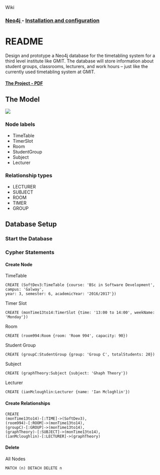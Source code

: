 Wiki
### [Neo4j   ](https://github.com/alexpt2000gmit/3Year_Project_GRAPH_THEORY_Neo4j/wiki)  -  [Installation and configuration   ](https://github.com/alexpt2000gmit/3Year_Project_GRAPH_THEORY_Neo4j/wiki/Installation-and-configuration)

# README

Design and prototype a Neo4j database for the timetabling system for a third level institute like GMIT. The database
will store information about student groups, classrooms, lecturers, and work hours – just like the currently used timetabling system at GMIT.

#### [The Project - PDF](https://github.com/alexpt2000gmit/3Year_Project_GRAPH_THEORY_Neo4j/blob/master/project.pdf)



## The Model
![](https://github.com/alexpt2000gmit/3Year_Project_GRAPH_THEORY_Neo4j/blob/master/DesignProject.png)


### Node labels

* TimeTable
* TimerSlot
* Room
* StudentGroup
* Subject
* Lecturer

### Relationship types

* LECTURER
* SUBJECT
* ROOM
* TIMER
* GROUP

## Database Setup

### Start the Database


### Cypher Statements
#### Create Node

TimeTable
```
CREATE (SoftDev3:TimeTable {course: 'BSc in Software Development', campus: 'Galway', 
year: 3, semester: 6, academicYear: '2016/2017'})
```
Timer Slot
```
CREATE (monTime13to14:TimerSlot {time: '13:00 to 14:00', weekName: 'Monday'})
```
Room
```
CREATE (room994:Room {room: 'Room 994', capacity: 90})
```
Student Group
```
CREATE (groupC:StudentGroup {group: 'Group C', totalStudents: 20})
```
Subject
```
CREATE (graphTheory:Subject {subject: 'Ghaph Theory'})
```
Lecturer
```
CREATE (ianMcloughlin:Lecturer {name: 'Ian Mcloghlin'})
```


#### Create Relationships

```
CREATE 
(monTime13to14)-[:TIME]->(SoftDev3), 
(room994)-[:ROOM]->(monTime13to14), 
(groupC)-[:GROUP]->(monTime13to14),
(graphTheory)-[:SUBJECT]->(monTime13to14), 
(ianMcloughlin)-[:LECTURER]->(graphTheory)
```

#### Delete

All Nodes
```
MATCH (n) DETACH DELETE n
```

